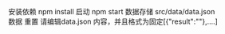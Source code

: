 安装依赖 npm install
启动 npm start
数据存储 src/data/data.json  
数据 重置 请编辑data.json 内容，并且格式为固定[{"result":""},....]